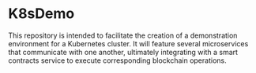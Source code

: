 # K8sDemo
This repository is intended to facilitate the creation of a demonstration environment for a Kubernetes cluster. It will feature several microservices that communicate with one another, ultimately integrating with a smart contracts service to execute corresponding blockchain operations.
